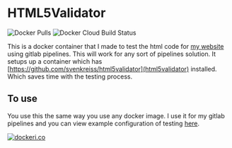 # HTML5Validator

![Docker Pulls](https://img.shields.io/docker/pulls/jwhite1st/html5validator) ![Docker Cloud Build Status](https://img.shields.io/docker/cloud/build/jwhite1st/html5validator)

This is a docker container that I made to test the html code for [my website](https://www.jwhite.network) using gitlab pipelines. This will work for any sort of pipelines solution. It setups up a container which has [https://github.com/svenkreiss/html5validator](html5validator) installed. Which saves time with the testing process.

## To use

You use this the same way you use any docker image. I use it for my gitlab pipelines and you can view example configuration of testing [here](https://github.com/jwhite1st/portfolio-website/blob/master/.gitlab-ci.yml).

[![dockeri.co](https://dockeri.co/image/jwhite1st/html5validator)](https://hub.docker.com/r/jwhite1st/html5validator)

